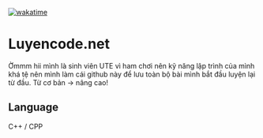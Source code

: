 <a href="https://wakatime.com/badge/user/1f363681-c7e1-41df-94ab-0c33e45ab6b4/project/cdc1acdc-6e80-4e27-bb2b-f26993e6583c"><img src="https://wakatime.com/badge/user/1f363681-c7e1-41df-94ab-0c33e45ab6b4/project/cdc1acdc-6e80-4e27-bb2b-f26993e6583c.svg" alt="wakatime"></a>

# Luyencode.net

Ờmmm hii mình là sinh viên UTE vì ham chơi nên kỹ năng lập trình của mình khá tệ nên mình làm cái github này để lưu toàn bộ bài mình bắt đầu luyện lại từ đầu. Từ cơ bản -> nâng cao!

## Language

C++ / CPP
